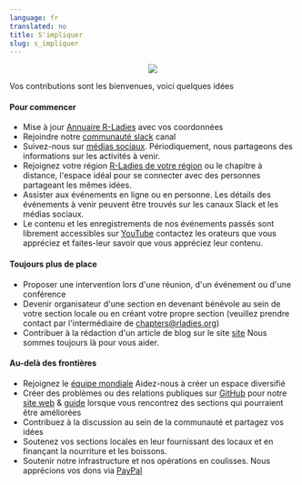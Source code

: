 ```yaml
---
language: fr
translated: no
title: S'impliquer
slug: s_impliquer
---
```


<center>

![](img/rladies-help.png)

</center>

Vos contributions sont les bienvenues, voici quelques idées

#### Pour commencer

- Mise à jour [Annuaire R-Ladies](/directory) avec vos coordonnées
- Rejoindre notre [communauté slack](https://rladies.org/form/community-slack) canal
- Suivez-nous sur [médias sociaux](https://hachyderm.io/@RLadiesGlobal). Périodiquement, nous partageons des informations sur les activités à venir.
- Rejoignez votre région [R-Ladies de votre région](https://www.meetup.com/pro/rladies/) ou le chapitre à distance, l'espace idéal pour se connecter avec des personnes partageant les mêmes idées.
- Assister aux événements en ligne ou en personne. Les détails des événements à venir peuvent être trouvés sur les canaux Slack et les médias sociaux.
- Le contenu et les enregistrements de nos événements passés sont librement accessibles sur [YouTube](https://www.youtube.com/@RLadiesGlobal) contactez les orateurs que vous appréciez et faites-leur savoir que vous appréciez leur contenu.

#### Toujours plus de place

- Proposer une intervention lors d'une réunion, d'un événement ou d'une conférence
- Devenir organisateur d'une section en devenant bénévole au sein de votre section locale ou en créant votre propre section (veuillez prendre contact par l'intermédiaire de [chapters@rladies.org](mailto:chapters@rladies.org))
- Contribuer à la rédaction d'un article de blog sur le site [site](https://rladies.org/) Nous sommes toujours là pour vous aider.

#### Au-delà des frontières

- Rejoignez le [équipe mondiale](https://rladies.org/about-us/global-team/) Aidez-nous à créer un espace diversifié
- Créer des problèmes ou des relations publiques sur [GitHub](https://github.com/rladies) pour notre [site web](https://github.com/rladies/rladies.github.io) \& [guide](https://github.com/rladies/rladiesguide) lorsque vous rencontrez des sections qui pourraient être améliorées
- Contribuez à la discussion au sein de la communauté et partagez vos idées
- Soutenez vos sections locales en leur fournissant des locaux et en finançant la nourriture et les boissons.
- Soutenir notre infrastructure et nos opérations en coulisses. Nous apprécions vos dons via [PayPal](https://www.paypal.com/donate/?hosted_button_id=VB4EK67MJ373E)


